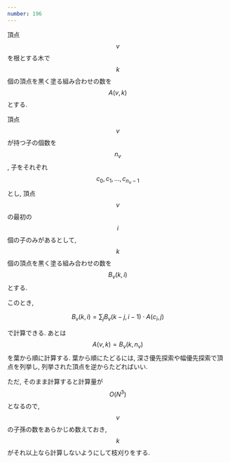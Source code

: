 ```yaml
---
number: 196
---
```

頂点 $$ v $$ を根とする木で $$ k $$ 個の頂点を黒く塗る組み合わせの数を $$ A(v, k) $$ とする.

頂点 $$ v $$ が持つ子の個数を $$ n_v $$, 子をそれぞれ $$ c_0, c_1, \dots, c_{n_v-1} $$ とし, 頂点 $$ v $$ の最初の $$ i $$ 個の子のみがあるとして, $$ k $$ 個の頂点を黒く塗る組み合わせの数を $$ B_v(k, i) $$ とする.

このとき,

$$
B_v(k, i) = \sum_j B_v(k-j, i-1) \cdot A(c_i, j)
$$

で計算できる. あとは $$ A(v, k) = B_v(k, n_v) $$ を葉から順に計算する. 葉から順にたどるには, 深さ優先探索や幅優先探索で頂点を列挙し, 列挙された頂点を逆からたどればいい.

ただ, そのまま計算すると計算量が $$ O(N^3) $$ となるので, $$ v $$ の子孫の数をあらかじめ数えておき, $$ k $$ がそれ以上なら計算しないようにして枝刈りをする.
